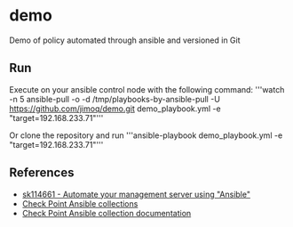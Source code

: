 # demo
Demo of policy automated through ansible and versioned in Git

## Run
Execute on your ansible control node with the following command:
'''watch -n 5 ansible-pull -o -d /tmp/playbooks-by-ansible-pull -U https://github.com/jimoq/demo.git demo_playbook.yml -e "target=192.168.233.71"'''

Or clone the repository and run
'''ansible-playbook demo_playbook.yml -e "target=192.168.233.71"'''

## References
* [sk114661 - Automate your management server using "Ansible"](https://supportcenter.checkpoint.com/supportcenter/portal?eventSubmit_doGoviewsolutiondetails=&solutionid=sk114661?tocpath=Posture%20Management%7CThe%20CloudGuard%20Dome9%20GSL%20Language%7C_____0)
* [Check Point Ansible collections](https://galaxy.ansible.com/check_point)
* [Check Point Ansible collection documentation](https://docs.ansible.com/ansible/latest/collections/check_point/mgmt/index.html#plugins-in-check-point-mgmt)
